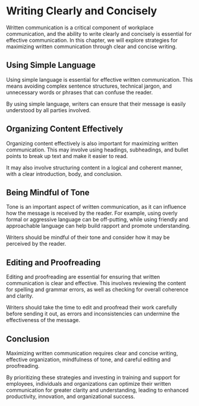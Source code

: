 Writing Clearly and Concisely
==========================================================================

Written communication is a critical component of workplace communication, and the ability to write clearly and concisely is essential for effective communication. In this chapter, we will explore strategies for maximizing written communication through clear and concise writing.

Using Simple Language
---------------------

Using simple language is essential for effective written communication. This means avoiding complex sentence structures, technical jargon, and unnecessary words or phrases that can confuse the reader.

By using simple language, writers can ensure that their message is easily understood by all parties involved.

Organizing Content Effectively
------------------------------

Organizing content effectively is also important for maximizing written communication. This may involve using headings, subheadings, and bullet points to break up text and make it easier to read.

It may also involve structuring content in a logical and coherent manner, with a clear introduction, body, and conclusion.

Being Mindful of Tone
---------------------

Tone is an important aspect of written communication, as it can influence how the message is received by the reader. For example, using overly formal or aggressive language can be off-putting, while using friendly and approachable language can help build rapport and promote understanding.

Writers should be mindful of their tone and consider how it may be perceived by the reader.

Editing and Proofreading
------------------------

Editing and proofreading are essential for ensuring that written communication is clear and effective. This involves reviewing the content for spelling and grammar errors, as well as checking for overall coherence and clarity.

Writers should take the time to edit and proofread their work carefully before sending it out, as errors and inconsistencies can undermine the effectiveness of the message.

Conclusion
----------

Maximizing written communication requires clear and concise writing, effective organization, mindfulness of tone, and careful editing and proofreading.

By prioritizing these strategies and investing in training and support for employees, individuals and organizations can optimize their written communication for greater clarity and understanding, leading to enhanced productivity, innovation, and organizational success.
